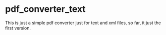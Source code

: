 # pdf_converter_text
This is just a simple pdf converter just for text and xml files, so far, it just the first version.
